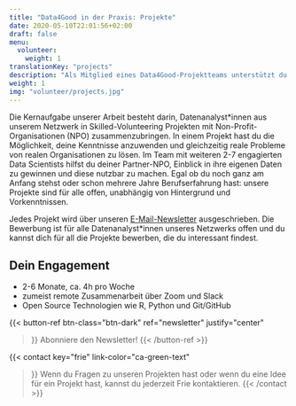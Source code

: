 ```yaml
---
title: "Data4Good in der Praxis: Projekte"
date: 2020-05-10T22:01:56+02:00
draft: false
menu:
  volunteer:
    weight: 1
translationKey: "projects"
description: "Als Mitglied eines Data4Good-Projektteams unterstützt du zusammen mit anderen sozial engagierten Datenmenschen eine soziale Organisation bei ihrer Datenherausforderung. Gleichzeitig kannst du deine Skills anwenden und ausbauen."
weight: 1
img: "volunteer/projects.jpg"
---
```



Die Kernaufgabe unserer Arbeit besteht darin, Datenanalyst*innen aus unserem Netzwerk in Skilled-Volunteering Projekten mit Non-Profit-Organisationen (NPO) zusammenzubringen. In einem Projekt hast du die Möglichkeit, deine Kenntnisse anzuwenden und gleichzeitig reale Probleme von realen Organisationen zu lösen. Im Team mit weiteren 2-7 engagierten Data Scientists hilfst du deiner Partner-NPO, Einblick in ihre eigenen Daten zu gewinnen und diese nutzbar zu machen. Egal ob du noch ganz am Anfang stehst oder schon mehrere Jahre Berufserfahrung hast: unsere Projekte sind für alle offen, unabhängig von Hintergrund und Vorkenntnissen.

Jedes Projekt wird über unseren [E-Mail-Newsletter](https://dashboard.mailerlite.com/forms/257414/78742752988235359/share) ausgeschrieben. Die Bewerbung ist für alle Datenanalyst*innen unseres Netzwerks offen und du kannst dich für all die Projekte bewerben, die du interessant findest. 


## Dein Engagement

- 2-6 Monate, ca. 4h pro Woche
- zumeist remote Zusammenarbeit über Zoom und Slack
- Open Source Technologien wie R, Python und Git/GitHub

{{< button-ref
    btn-class="btn-dark"
    ref="newsletter"
    justify="center"
>}}
Abonniere den Newsletter!
{{< /button-ref >}}



{{< contact
    key="frie"
    link-color="ca-green-text"
>}}
Wenn du Fragen zu unseren Projekten hast oder wenn du eine Idee für ein Projekt hast, kannst du jederzeit Frie kontaktieren.
{{< /contact >}}
